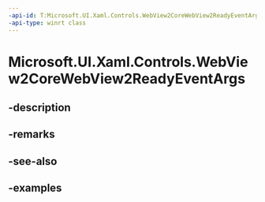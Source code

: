 ```yaml
---
-api-id: T:Microsoft.UI.Xaml.Controls.WebView2CoreWebView2ReadyEventArgs
-api-type: winrt class
---
```


# Microsoft.UI.Xaml.Controls.WebView2CoreWebView2ReadyEventArgs

<!--
public sealed class WebView2CoreWebView2ReadyEventArgs
-->


## -description

## -remarks

## -see-also

## -examples


